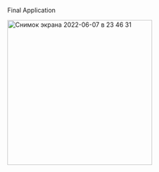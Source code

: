 Final Application

<img width="329" alt="Снимок экрана 2022-06-07 в 23 46 31" src="https://user-images.githubusercontent.com/93527566/172479403-9814f570-c7f1-42d6-afbd-de57fcc8666f.png">
